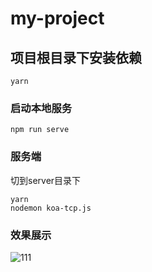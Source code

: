# my-project

## 项目根目录下安装依赖
```
yarn
```

### 启动本地服务
```
npm run serve
```

### 服务端
切到server目录下
```
yarn
nodemon koa-tcp.js
```

### 效果展示

![111](https://github.com/mrcluo/gmm-chat/assets/40492120/17531c1e-ae07-4912-9635-4710e1629400)


